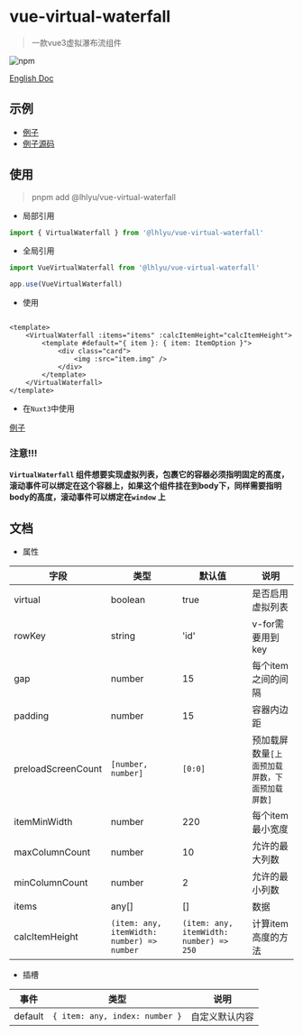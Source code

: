 # vue-virtual-waterfall

> 一款vue3虚拟瀑布流组件

![npm](https://img.shields.io/npm/v/%40lhlyu%2Fvue-virtual-waterfall)

[English Doc](./README.md)

## 示例

- [例子](https://waterfall.tatakai.top)
- [例子源码](./src/example/Example.vue)

## 使用

> pnpm add @lhlyu/vue-virtual-waterfall

- 局部引用

```ts
import { VirtualWaterfall } from '@lhlyu/vue-virtual-waterfall'
```

- 全局引用

```ts
import VueVirtualWaterfall from '@lhlyu/vue-virtual-waterfall'

app.use(VueVirtualWaterfall)
```

- 使用

```vue

<template>
    <VirtualWaterfall :items="items" :calcItemHeight="calcItemHeight">
        <template #default="{ item }: { item: ItemOption }">
            <div class="card">
                <img :src="item.img" />
            </div>
        </template>
    </VirtualWaterfall>
</template>
```

- 在`Nuxt3`中使用

[例子](https://stackblitz.com/edit/waterfall-nuxt)

### 注意!!!

**`VirtualWaterfall`
组件想要实现虚拟列表，包裹它的容器必须指明固定的高度，滚动事件可以绑定在这个容器上，如果这个组件挂在到body下，同样需要指明body的高度，滚动事件可以绑定在`window`
上**

## 文档

- 属性

| 字段                 | 类型                                         | 默认值                                     | 说明                        |
|--------------------|--------------------------------------------|-----------------------------------------|---------------------------|
| virtual            | boolean                                    | true                                    | 是否启用虚拟列表                  |
| rowKey             | string                                     | 'id'                                    | v-for需要用到key              |
| gap                | number                                     | 15                                      | 每个item之间的间隔               |
| padding            | number                                     | 15                                      | 容器内边距                     |
| preloadScreenCount | `[number, number]`                         | `[0:0]`                                 | 预加载屏数量`[上面预加载屏数，下面预加载屏数]` |
| itemMinWidth       | number                                     | 220                                     | 每个item最小宽度                |
| maxColumnCount     | number                                     | 10                                      | 允许的最大列数                   |
| minColumnCount     | number                                     | 2                                       | 允许的最小列数                   |
| items              | any[]                                      | []                                      | 数据                        |
| calcItemHeight     | `(item: any, itemWidth: number) => number` | `(item: any, itemWidth: number) => 250` | 计算item高度的方法               |

- 插槽

| 事件      | 类型                             | 说明      |
|---------|--------------------------------|---------|
| default | `{ item: any, index: number }` | 自定义默认内容 |
